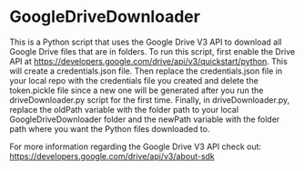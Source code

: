 # GoogleDriveDownloader
This is a Python script that uses the Google Drive V3 API to download all Google Drive files that are in folders. To run this script, first enable the Drive API at https://developers.google.com/drive/api/v3/quickstart/python. This will create a credentials.json file. Then replace the credentials.json file in your local repo with the credentials file you created and delete the token.pickle file since a new one will be generated after you run the driveDownloader.py script for the first time. Finally, in driveDownloader.py, replace the oldPath variable with the folder path to your local GoogleDriveDownloader folder and the newPath variable with the folder path where you want the Python files downloaded to. 

For more information regarding the Google Drive V3 API check out: https://developers.google.com/drive/api/v3/about-sdk
